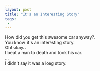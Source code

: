 ```yaml
---
layout: post
title: "It's an Interesting Story"
tags:
 -
---
```


<div class="frames">
  <div class="frame frame-yellow">
    <div class="bubble bubble-right bubble-bottom">How did you get this awesome car anyway?.</div>
  </div>
  <div class="frame frame-orange">
    <div class="bubble">You know, it's an interesting story.</div>
    <div class="bubble bubble-middle bubble-right">Oh! okay...</div>
  </div>
  <div class="frame frame-inverted">
    <div class="bubble bubble-middle">I beat a man to death and took his car.</div>
  </div>
  <div class="frame frame-inverted">
    <div class="bubble bubble-middle bubble-right">...</div>
  </div>
  <div class="frame frame-yellow">
    <div class="bubble">I didn't say it was a long story.</div>
  </div>
</div>
